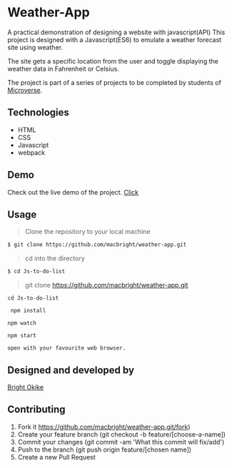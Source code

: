 # Weather-App

A practical demonstration of designing a website with javascript(API)
This project is designed with a Javascript(ES6) to emulate  a weather forecast site using weather. 

The site gets a specific location from the user and toggle displaying the weather data in Fahrenheit or Celsius.

The project is part of a series of projects to be completed by students of [Microverse](https://www.microverse.org/ "The Global School for Remote Software Developers!").

## Technologies

- HTML
- CSS
- Javascript
- webpack

## Demo
 Check out the live demo of the project. [Click](https://raw.githack.com/macbright/weather-app/weather/dist/index.html)

## Usage
> Clone the repository to your local machine

```sh
$ git clone https://github.com/macbright/weather-app.git
```

> cd into the directory

```sh
$ cd Js-to-do-list
```
> git clone https://github.com/macbright/weather-app.git

``` 
cd Js-to-do-list 
```
```
 npm install
```
```
npm watch
```
```
npm start
```
```
open with your favourite web browser.
```

## Designed and developed by

[Bright Okike](https://github.com/macbright)


## Contributing

1. Fork it https://github.com/macbright/weather-app.git/fork)
2. Create your feature branch (git checkout -b feature/[choose-a-name])
3. Commit your changes (git commit -am 'What this commit will fix/add')
4. Push to the branch (git push origin feature/[chosen name])
5. Create a new Pull Request


